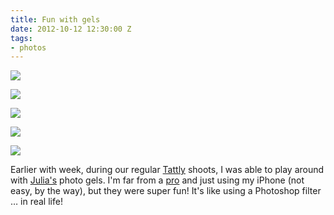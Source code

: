 ```yaml
---
title: Fun with gels
date: 2012-10-12 12:30:00 Z
tags:
- photos
---
```


![](https://dl.dropbox.com/u/28312/Yoko.is%20Assets/Images/2012-1020-fun-with-gels-1.jpg)

![](https://dl.dropbox.com/u/28312/Yoko.is%20Assets/Images/2012-1020-fun-with-gels-3.jpg)

![](https://dl.dropbox.com/u/28312/Yoko.is%20Assets/Images/2012-1020-fun-with-gels-2.jpg)

![](https://dl.dropbox.com/u/28312/Yoko.is%20Assets/Images/2012-1020-fun-with-gels-4.jpg)

![](https://dl.dropbox.com/u/28312/Yoko.is%20Assets/Images/2012-1020-fun-with-gels-5.jpg)

Earlier with week, during our regular [Tattly](http://tattly.com) shoots, I was able to play around with [Julia's](http://juliarobbs.com) photo gels. I'm far from a [pro](http://everypixel.tumblr.com) and just using my iPhone (not easy, by the way), but they were super fun! It's like using a Photoshop filter … in real life!
